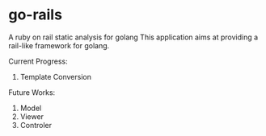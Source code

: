 # go-rails
A ruby on rail static analysis for golang
This application aims at providing a rail-like framework for golang.

Current Progress:
1. Template Conversion

Future Works:
1. Model
2. Viewer
3. Controler
